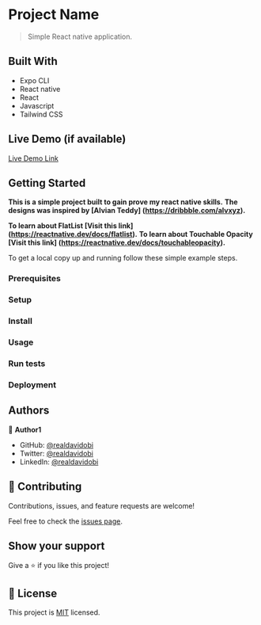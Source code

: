 # Project Name

> Simple React native application.

## Built With

- Expo CLI
- React native
- React
- Javascript
- Tailwind CSS

## Live Demo (if available)

[Live Demo Link](#)

## Getting Started

**This is a simple project built to gain prove my react native skills.**
**The designs was inspired by [Alvian Teddy] (https://dribbble.com/alvxyz).**

**To learn about FlatList [Visit this link] (https://reactnative.dev/docs/flatlist).**
**To learn about Touchable Opacity [Visit this link] (https://reactnative.dev/docs/touchableopacity).**

To get a local copy up and running follow these simple example steps.

### Prerequisites

### Setup

### Install

### Usage

### Run tests

### Deployment

## Authors

👤 **Author1**

- GitHub: [@realdavidobi](https://github.com/davidobi)
- Twitter: [@realdavidobi](https://twitter.com/realdavidobi)
- LinkedIn: [@realdavidobi](https://linkedin.com/in/realdavidobi)

## 🤝 Contributing

Contributions, issues, and feature requests are welcome!

Feel free to check the [issues page](../../issues/).

## Show your support

Give a ⭐️ if you like this project!

## 📝 License

This project is [MIT](./MIT.md) licensed.
